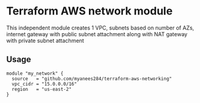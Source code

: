 # Terraform AWS network module
This independent module creates 1 VPC, subnets based on number of AZs, internet gateway with public subnet attachment along with NAT gateway with private subnet attachment
## Usage
~~~
module "my_network" {
  source   = "github.com/myanees284/terraform-aws-networking"
  vpc_cidr = "15.0.0.0/16"
  region   = "us-east-2"
}
~~~
